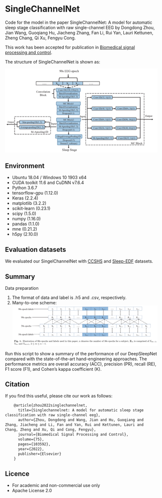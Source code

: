 # SingleChannelNet #


Code for the model in the paper SingleChannelNet: A model for automatic sleep stage classification with raw single-channel EEG by Dongdong Zhou, Jian Wang, Guoqiang Hu, Jiacheng Zhang, Fan Li, Rui Yan, Lauri Kettunen, Zheng Chang, Qi Xu, Fengyu Cong.

This work has been accepted for publication in [Biomedical signal processing and control](https://www.sciencedirect.com/science/article/pii/S1746809422001148).

The structure of SingleChannelNet is shown as:

![SingleChannelNet](./images/SingleChannelNet.png)


## Environment ##

- Ubuntu 18.04 / Windows 10 1903 x64
- CUDA toolkit 11.6 and CuDNN v7.6.4
- Python 3.6.7
- tensorflow-gpu (1.12.0)
- Keras (2.2.4)
- matplotlib (3.2.2)
- scikit-learn (0.23.1)
- scipy (1.5.0)
- numpy (1.16.0)
- pandas (1.1.0)
- mne (0.21.2)
- h5py (2.10.0)



## Evaluation datasets ##
We evaluated our SingelChannelNet with [CCSHS](https://sleepdata.org/datasets/ccshs) and [Sleep-EDF](https://www.physionet.org/content/sleep-edfx/1.0.0/) datasets.



## Summary ##
Data preparation

1. The format of data and label is .h5 and .csv, respectively. 
2. Many-to-one scheme: 
![Many-to-one scheme](./images/Many-to-one.png)

Run this script to show a summary of the performance of our DeepSleepNet compared with the state-of-the-art hand-engineering approaches. The performance metrics are overall accuracy (ACC), precision (PR), recall (RE), F1 score (F1), and Cohen’s kappa coefficient (K).

    

## Citation ##
If you find this useful, please cite our work as follows:

        @article{zhou2022singlechannelnet,
          title={Singlechannelnet: A model for automatic sleep stage classification with raw single-channel eeg},
          author={Zhou, Dongdong and Wang, Jian and Hu, Guoqiang and Zhang, Jiacheng and Li, Fan and Yan, Rui and Kettunen, Lauri and Chang, Zheng and Xu, Qi and Cong, Fengyu},
          journal={Biomedical Signal Processing and Control},
          volume={75},
          pages={103592},
          year={2022},
          publisher={Elsevier}
        }
## Licence ##
- For academic and non-commercial use only
- Apache License 2.0
